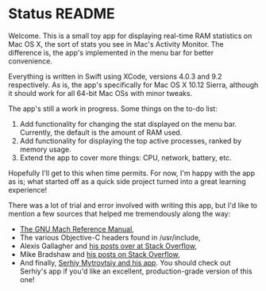 # Status README

Welcome.  This is a small toy app for displaying real-time RAM statistics on Mac OS X, the sort of stats you see in Mac's Activity Monitor.  The difference is, the app's implemented in the menu bar for better convenience.

Everything is written in Swift using XCode, versions 4.0.3 and 9.2 respectively.  As is, the app's specifically for Mac OS X 10.12 Sierra, although it should work for all 64-bit Mac OSs with minor tweaks.

The app's still a work in progress.  Some things on the to-do list:
  1) Add functionality for changing the stat displayed on the menu bar.  Currently, the default is the amount of RAM used.
  2) Add functionality for displaying the top active processes, ranked by memory usage.
  3) Extend the app to cover more things: CPU, network, battery, etc.
  
Hopefully I'll get to this when time permits.  For now, I'm happy with the app as is; what started off as a quick side project turned into a great learning experience!

There was a lot of trial and error involved with writing this app, but I'd like to mention a few sources that helped me tremendously along the way:
  - [The GNU Mach Reference Manual](https://www.gnu.org/software/hurd/gnumach-doc/index.html),
  - The various Objective-C headers found in /usr/include,
  - Alexis Gallagher and [his posts over at Stack Overflow](https://stackoverflow.com/users/577888/algal),
  - Mike Bradshaw and [his posts on Stack Overflow](https://stackoverflow.com/users/475228/bmike),
  - And finally, [Serhiy Mytrovtsiy and his app](https://github.com/exelban/stats).  You should check out Serhiy's app if you'd like an excellent, production-grade version of this one!
